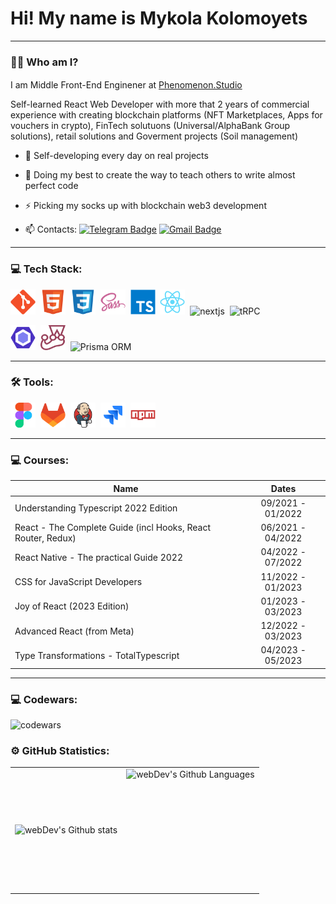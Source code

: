 
# Hi! My name is Mykola Kolomoyets

---

### :man_technologist: Who am I?
I am Middle Front-End Enginener at [Phenomenon.Studio](https://phenomenonstudio.com/) <img width="16" height="16" src="https://img.shgstatic.com/clutchco-static/image/scale/50x50/s3fs-public/logos/145da1ba38006f93b43347f748f3cb54.svg" />

Self-learned React Web Developer with more that 2 years of commercial experience with creating blockchain platforms (NFT Marketplaces, Apps for vouchers in crypto), FinTech solutuons (Universal/AlphaBank Group solutions), retail solutions and Goverment projects (Soil management)

- :telescope: Self-developing every day on real projects

- :seedling: Doing my best to create the way to teach others to write almost perfect code

- :zap: Picking my socks up with blockchain web3 development

- :mailbox: Contacts: [![Telegram Badge](https://img.shields.io/badge/-m_kolomoyets-blue?style=flat&logo=Telegram&logoColor=white)](https://t.me/m_kolomoyets) [![Gmail Badge](https://img.shields.io/badge/-Gmail-red?style=flat&logo=Gmail&logoColor=white)](mailto:mykola.kolomoiets@gmail.com)

---

### 💻 Tech Stack:

<div>
  <img src="https://github.com/devicons/devicon/blob/master/icons/git/git-original.svg" title="git" alt="git" width="40" height="40"/>&nbsp;
  <img src="https://github.com/devicons/devicon/blob/master/icons/html5/html5-original.svg" title="html5" alt="html5" width="40" height="40"/>&nbsp;
  <img src="https://github.com/devicons/devicon/blob/master/icons/css3/css3-original.svg" title="css" alt="css" width="40" height="40"/>&nbsp;
  <img src="https://github.com/devicons/devicon/blob/master/icons/sass/sass-original.svg" title="sass" alt="sass" width="40" height="40"/>&nbsp;
  <img src="https://github.com/devicons/devicon/blob/master/icons/typescript/typescript-original.svg" title="typescript" alt="typescript" width="40" height="40"/>&nbsp;
  <img src="https://github.com/devicons/devicon/blob/master/icons/react/react-original.svg" title="reactjs" alt="reactjs" width="40" height="40"/>&nbsp;
  <img src="https://seeklogo.com/images/N/next-js-icon-logo-EE302D5DBD-seeklogo.com.png" title="nextjs" alt="nextjs" width="40" height="40"/>&nbsp;
  <img width="34" height="40" src="https://seeklogo.com/images/T/trpc-logo-741E01B855-seeklogo.com.png" alt="tRPC" title="tRPC" />&nbsp;
  
  <img src="https://github.com/devicons/devicon/blob/master/icons/eslint/eslint-original.svg" title="eslint" alt="eslint" width="40" height="40"/>&nbsp;
  <img src="https://github.com/devicons/devicon/blob/master/icons/jest/jest-plain.svg" title="jest" alt="jest" width="40" height="40"/>&nbsp;
  <img width="34" height="40" src="https://static-00.iconduck.com/assets.00/file-type-prisma-icon-210x256-v7xrnm1k.png" alt="Prisma ORM" title="Prisma ORM" />
</div>

---

### 🛠 Tools:

<div>
  <img src="https://github.com/devicons/devicon/blob/master/icons/figma/figma-original.svg" title="Figma" alt="Figma" width="40" height="40"/>&nbsp;
  <img src="https://github.com/devicons/devicon/blob/master/icons/gitlab/gitlab-original.svg" title="gitlab" alt="gitlab" width="40" height="40"/>&nbsp;
  <img src="https://github.com/devicons/devicon/blob/master/icons/jenkins/jenkins-original.svg" title="jenkins" alt="jenkins" width="40" height="40"/>&nbsp;
  <img src="https://github.com/devicons/devicon/blob/master/icons/jira/jira-original.svg" title="jira" alt="jira" width="40" height="40"/>&nbsp;
  <img src="https://github.com/devicons/devicon/blob/master/icons/npm/npm-original-wordmark.svg" title="npm" alt="npm" width="40" height="40"/>&nbsp;
 
</div>

---

### 💻 Courses:

| Name                                                            | Dates              |
| ----------------------------------------------------------------| :---------------: |
| Understanding Typescript 2022 Edition                           | 09/2021 - 01/2022 |
| React - The Complete Guide (incl Hooks, React Router, Redux)    | 06/2021 - 04/2022 |
| React Native - The practical Guide 2022                         | 04/2022 - 07/2022 |
| CSS for JavaScript Developers                                   | 11/2022 - 01/2023 |
| Joy of React (2023 Edition)                                     | 01/2023 - 03/2023 |
| Advanced React (from Meta)                                      | 12/2022 - 03/2023 |
| Type Transformations - TotalTypescript                          | 04/2023 - 05/2023 |

---

### 💻 Codewars:

![codewars](https://www.codewars.com/users/Kolomoyets473/badges/large)

### ⚙️ GitHub Statistics:

<table>
  <tr>
    <td>
      <img align="left" src="http://github-readme-streak-stats.herokuapp.com?user=mykola-kolomoyets&theme=dark&background=000000" alt="webDev's Github stats" />
    </td>
    <td>
      <img height="195px" align="right" alt="webDev's Github Languages" src="https://github-readme-stats-sigma-five.vercel.app/api/top-langs/?username=mykola-kolomoyets&layout=compact&theme=vision-friendly-dark" />
    </td>
  </tr>
</table>
